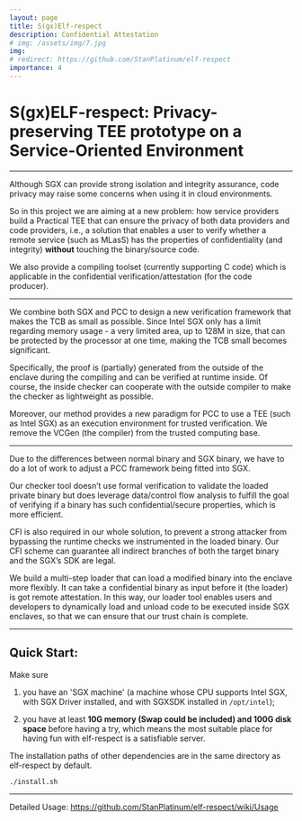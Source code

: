 ```yaml
---
layout: page
title: S(gx)Elf-respect
description: Confidential Attestation
# img: /assets/img/7.jpg
img:
# redirect: https://github.com/StanPlatinum/elf-respect
importance: 4
---
```


<!-- Every project has a beautiful feature showcase page.
It's easy to include images in a flexible 3-column grid format.
Make your photos 1/3, 2/3, or full width.

To give your project a background in the portfolio page, just add the img tag to the front matter like so:

    ---
    layout: page
    title: project
    description: a project with a background image
    img: /assets/img/12.jpg
    ---

<div class="row">
    <div class="col-sm mt-3 mt-md-0">
        <img class="img-fluid rounded z-depth-1" src="{{ '/assets/img/1.jpg' | relative_url }}" alt="" title="example image"/>
    </div>
    <div class="col-sm mt-3 mt-md-0">
        <img class="img-fluid rounded z-depth-1" src="{{ '/assets/img/3.jpg' | relative_url }}" alt="" title="example image"/>
    </div>
    <div class="col-sm mt-3 mt-md-0">
        <img class="img-fluid rounded z-depth-1" src="{{ '/assets/img/5.jpg' | relative_url }}" alt="" title="example image"/>
    </div>
</div> -->

# S(gx)ELF-respect: Privacy-preserving TEE prototype on a Service-Oriented Environment

***

Although SGX can provide strong isolation and integrity assurance, code privacy may raise some concerns when using it in cloud environments.

So in this project we are aiming at a new problem: how service providers build a Practical TEE that can ensure the privacy of both data providers and code providers, i.e., a solution that enables a user to verify whether a remote service (such as MLasS) has the properties of confidentiality (and integrity) **without** touching the binary/source code.

We also provide a compiling toolset (currently supporting C code) which is applicable in the confidential verification/attestation (for the code producer).

***

We combine both SGX and PCC to design a new verification framework that makes the TCB as small as possible. Since Intel SGX only has a limit regarding memory usage - a very limited area, up to 128M in size, that can be protected by the processor at one time, making the TCB small becomes significant.

Specifically, the proof is (partially) generated from the outside of the enclave during the compiling and can be verified at runtime inside. Of course, the inside checker can cooperate with the outside compiler to make the checker as lightweight as possible.

Moreover, our method provides a new paradigm for PCC to use a TEE (such as Intel SGX) as an execution environment for trusted verification. We remove the VCGen (the compiler) from the trusted computing base. 

***

Due to the differences between normal binary and SGX binary, we have to do a lot of work to adjust a PCC framework being fitted into SGX.

Our checker tool doesn’t use formal verification to validate the loaded private binary but does leverage data/control flow analysis to fulfill the goal of verifying if a binary has such confidential/secure properties, which is more efficient.

CFI is also required in our whole solution, to prevent a strong attacker from bypassing the runtime checks we instrumented in the loaded binary. Our CFI scheme can guarantee all indirect branches of both the target binary and the SGX’s SDK are legal. 

We build a multi-step loader that can load a modified binary into the enclave more flexibly. It can take a confidential binary as input before it (the loader) is got remote attestation. In this way, our loader tool enables users and developers to dynamically load and unload code to be executed inside SGX enclaves, so that we can ensure that our trust chain is complete.

***

## Quick Start:

Make sure 

1) you have an 'SGX machine' (a machine whose CPU supports Intel SGX, with SGX Driver installed, and with SGXSDK installed in `/opt/intel`); 

2) you have at least **10G memory (Swap could be included) and 100G disk space** before having a try, which means the most suitable place for having fun with elf-respect is a satisfiable server.

The installation paths of other dependencies are in the same directory as elf-respect by default.

```
./install.sh
```
***

Detailed Usage: https://github.com/StanPlatinum/elf-respect/wiki/Usage
